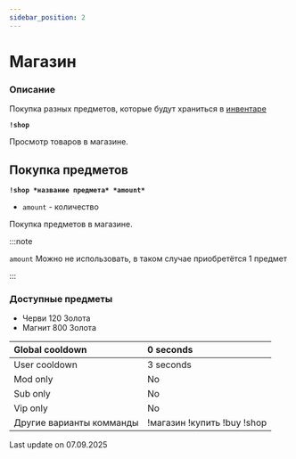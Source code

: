 ```yaml
---
sidebar_position: 2
---
```


# Магазин

### Описание

Покупка разных предметов, которые будут храниться в [инвентаре](/docs/info/inventory)


 **`!shop`**

 Просмотр товаров в магазине.

## Покупка предметов
 **`!shop *название предмета* *amount*`**

 - `amount` - количество

 Покупка предметов в магазине.

:::note

`amount` Можно не использовать, в таком случае приобретётся 1 предмет

:::
 
### Доступные предметы

- Черви 120 Золота
- Магнит  800 Золота


<div>

| Global cooldown | 0 seconds⠀⠀⠀⠀⠀⠀⠀⠀⠀⠀⠀|
|:----------------|:----------------------|
| User cooldown   | 3 seconds             |
| Mod only        | No                    |
| Sub only        | No                    |
| Vip only        | No                    |
| Другие варианты комманды        | !магазин !купить !buy !shop             |

</div>


Last update on 07.09.2025